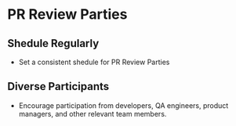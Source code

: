 # PR Review Parties 
## Shedule Regularly
- Set a consistent shedule for PR Review Parties
## Diverse Participants 
- Encourage participation from developers, QA engineers, product
  managers, and other relevant team members.
